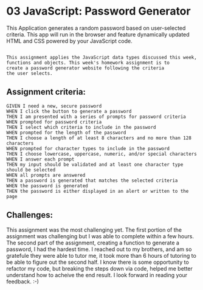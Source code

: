 # 03 JavaScript: Password Generator

This Application generates a random password based on user-selected criteria. This app will run in the browser and feature dynamically updated HTML and CSS powered by your JavaScript code. 


```

This assignment applies the JavaScript data types discussed this week,
functions and objects. This week's homework assignment is to 
create a password generator website following the criteria 
the user selects. 

```

## Assignment criteria:

```
GIVEN I need a new, secure password
WHEN I click the button to generate a password
THEN I am presented with a series of prompts for password criteria
WHEN prompted for password criteria
THEN I select which criteria to include in the password
WHEN prompted for the length of the password
THEN I choose a length of at least 8 characters and no more than 128 characters
WHEN prompted for character types to include in the password
THEN I choose lowercase, uppercase, numeric, and/or special characters
WHEN I answer each prompt
THEN my input should be validated and at least one character type should be selected
WHEN all prompts are answered
THEN a password is generated that matches the selected criteria
WHEN the password is generated
THEN the password is either displayed in an alert or written to the page
```

## Challenges: 

This assignment was the most challenging yet. The first portion of the assignment was challenging but I was able to complete within a few hours. The second part of the assignment, creating a function to generate a password, I had the hardest time.  I reached out to my brothers, and am so gratefule they were able to tutor me, it took more than 6 hours of tutoring to be able to figure out the second half.  I know there is some opportunity to refactor my code, but breaking the steps down via code, helped me better understand how to acheive the end result. I look forward in reading your feedback. :-)   


